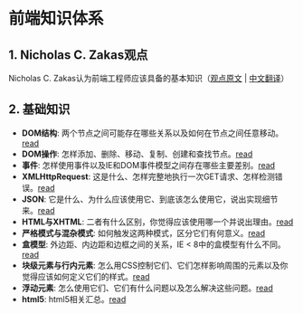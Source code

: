 # 前端知识体系

## 1. Nicholas C. Zakas观点

Nicholas C. Zakas认为前端工程师应该具备的基本知识（[观点原文](http://www.nczonline.net/blog/2010/01/05/interviewing-the-front-end-engineer/) | [中文翻译](http://www.cnblogs.com/yizuierguo/archive/2010/02/04/1663767.html)）

## 2. 基础知识

* __DOM结构__: 两个节点之间可能存在哪些关系以及如何在节点之间任意移动。[read](part1/DOM-structure)
* __DOM操作__: 怎样添加、删除、移动、复制、创建和查找节点。[read](part1/DOM-manipulation)
* __事件__: 怎样使用事件以及IE和DOM事件模型之间存在哪些主要差别。[read](part1/Event)
* __XMLHttpRequest__: 这是什么、怎样完整地执行一次GET请求、怎样检测错误。[read](part1/XMLHttpRequest)
* __JSON__: 它是什么、为什么应该使用它、到底该怎么使用它，说出实现细节来。[read](part1/JSON)
* __HTML与XHTML__: 二者有什么区别，你觉得应该使用哪一个并说出理由。[read](part1/XHTML-HTML)
* __严格模式与混杂模式__: 如何触发这两种模式，区分它们有何意义。[read](part1/浏览器模式)
* __盒模型__: 外边距、内边距和边框之间的关系，IE < 8中的盒模型有什么不同。[read](part1/Box)
* __块级元素与行内元素__: 怎么用CSS控制它们、它们怎样影响周围的元素以及你觉得应该如何定义它们的样式。[read](part1/Block-Inline)
* __浮动元素__: 怎么使用它们、它们有什么问题以及怎么解决这些问题。[read](part1/Float)
* __html5__: html5相关汇总。[read](part1/html5)







